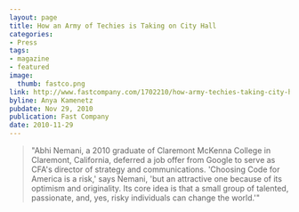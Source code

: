 ```yaml
---
layout: page
title: How an Army of Techies is Taking on City Hall
categories:
- Press
tags:
- magazine
- featured
image:
  thumb: fastco.png
link: http://www.fastcompany.com/1702210/how-army-techies-taking-city-hall
byline: Anya Kamenetz
pubdate: Nov 29, 2010
publication: Fast Company
date: 2010-11-29
---
```

<blockquote>"Abhi Nemani, a 2010 graduate of Claremont McKenna College in Claremont, California, deferred a job offer from Google to serve as CFA's director of strategy and communications. 'Choosing Code for America is a risk,' says Nemani, 'but an attractive one because of its optimism and originality. Its core idea is that a small group of talented, passionate, and, yes, risky individuals can change the world.'"</blockquote>